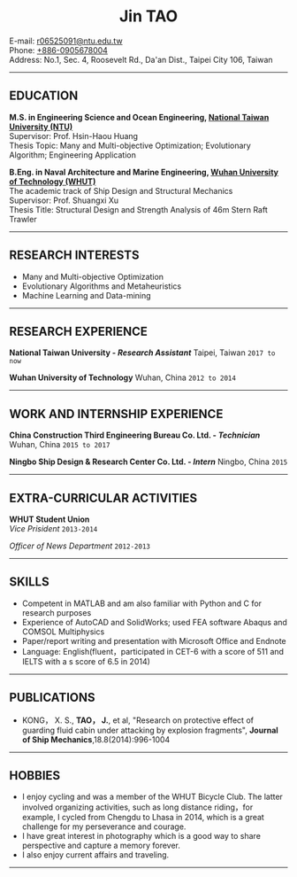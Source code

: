 # **<center>Jin TAO</center>**

E-mail: <r06525091@ntu.edu.tw>  
Phone: [+886-0905678004](tel://+886-0905678004)  
Address: No.1, Sec. 4, Roosevelt Rd., Da'an Dist., Taipei City 106, Taiwan

***

## EDUCATION

**M.S. in Engineering Science and Ocean Engineering, [National Taiwan University (NTU)](http://www.ntu.edu.tw)**  
Supervisor: Prof. Hsin-Haou Huang  
Thesis Topic: Many and Multi-objective Optimization; Evolutionary Algorithm; Engineering Application

**B.Eng. in Naval Architecture and Marine Engineering, [Wuhan University of Technology (WHUT)](http://www.whut.edu.cn)**  
The academic track of Ship Design and Structural Mechanics  
Supervisor: Prof. Shuangxi Xu  
Thesis Title: Structural Design and Strength Analysis of 46m Stern Raft Trawler

***

## RESEARCH INTERESTS

- Many and Multi-objective Optimization  
- Evolutionary Algorithms and Metaheuristics  
- Machine Learning and Data-mining

***

## RESEARCH EXPERIENCE

**National Taiwan University - _Research Assistant_**   Taipei, Taiwan ```2017 to now```  


**Wuhan University of Technology**    Wuhan, China  ```2012 to 2014```  

***

## WORK AND INTERNSHIP EXPERIENCE

**China Construction Third Engineering Bureau Co. Ltd. - _Technician_**  Wuhan, China  ```2015 to 2017```


**Ningbo Ship Design & Research Center Co. Ltd. - _Intern_**         Ningbo, China  ```2015```



***

## EXTRA-CURRICULAR ACTIVITIES

**WHUT Student Union**  
_Vice Prisident_ ```2013-2014```   
  
  
  

_Officer of News Department_ ```2012-2013```   


***

## SKILLS

- Competent in MATLAB and am also familiar with Python and C for research purposes  
- Experience of AutoCAD and SolidWorks; used FEA software Abaqus and COMSOL Multiphysics  
- Paper/report writing and presentation with Microsoft Office and Endnote  
- Language: English(fluent，participated in CET-6 with a score of 511 and IELTS with a s score of 6.5 in 2014)

***

## PUBLICATIONS

- KONG， X. S., __TAO， J.__, et al, "Research on protective effect of guarding fluid cabin under attacking by explosion fragments", __Journal of Ship Mechanics__,18.8(2014):996-1004

***

## HOBBIES

- I enjoy cycling and was a member of the WHUT Bicycle Club. The latter involved organizing activities, such as long distance riding，for example, I cycled from Chengdu to Lhasa in 2014, which is a great challenge for my perseverance and courage. 
- I have great interest in photography which is a good way to share perspective and capture a memory forever.
- I also enjoy current affairs and traveling.

***
